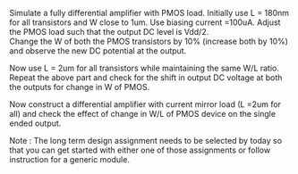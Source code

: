Simulate a fully differential amplifier with PMOS load.
Initially use L = 180nm for all transistors and W close to 1um.
Use biasing current =100uA.
Adjust the PMOS load such that the output DC level is Vdd/2.  
Change the W of both the PMOS transistors by 10% (increase both by 10%) and observe the new DC potential at the output.

Now use L = 2um for all transistors while maintaining the same W/L ratio.
Repeat the above part and check for the shift in output DC voltage at both
the outputs for change in W of PMOS.

Now construct a differential amplifier with current mirror load (L =2um for all)
and check the effect of change in W/L of PMOS device on the single ended output.

Note : The long term design assignment needs to be selected by today
          so that you can get started with either one of those assignments or follow
          instruction for a generic module.
